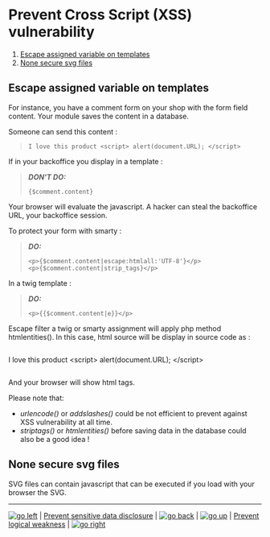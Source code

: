 # Prevent Cross Script (XSS) vulnerability 

1. [Escape assigned variable on templates](#escape-assigned-variable-on-templates)
2. [None secure svg files](#none-secure-svg-files)

## Escape assigned variable on templates

For instance, you have a comment form on your shop with the form field content.
Your module saves the content in a database.

Someone can send this content :

> ```
> I love this product <script> alert(document.URL); </script>
> ```

If in your backoffice you display in a template :

> ***DON'T DO:***
> ```
> {$comment.content}
> ```

Your browser will evaluate the javascript. A hacker can steal the backoffice URL, your backoffice session.

To protect your form with smarty :

> ***DO:***
> ```
> <p>{$comment.content|escape:htmlall:'UTF-8'}</p>
> <p>{$comment.content|strip_tags}</p>
> ```

In a twig template :

> ***DO:***
> ```
> <p>{{$comment.content|e}}</p>
> ```

Escape filter a twig or smarty assignment will apply php method htmlentities(). In this case, html source will be display in source code as :

> ```
I love this product &lt;script&gt; alert(document.URL); &lt;/script&gt;
> ```

And your browser will show html tags.

Please note that:
- *urlencode()* or *addslashes()* could be not efficient to prevent against XSS vulnerability at all time.
- *striptags()* or *htmlentities()* before saving data in the database could also be a good idea !

## None secure svg files

SVG files can contain javascript that can be executed if you load with your browser the SVG. 

****

[![go left](/images/resized/left-arrow-9133251.png)](/security-advisories/kb/sensitive_data_disclosure.html) | [Prevent sensitive data disclosure](/sensitive_data_disclosure.md) | [![go back](/images/resized/back-to-menu-arrow-9121722.png)](/security-advisories/kb/index.html) | [![go up](/images/resized/up-arrow-1767592-1502496.png)](#prevent-cross-script-xss-vulnerability) | [Prevent logical weakness](/logical_weakness.md) | [![go right](/images/resized/right-arrow.png)](/security-advisories/kb/logical_weakness.html)